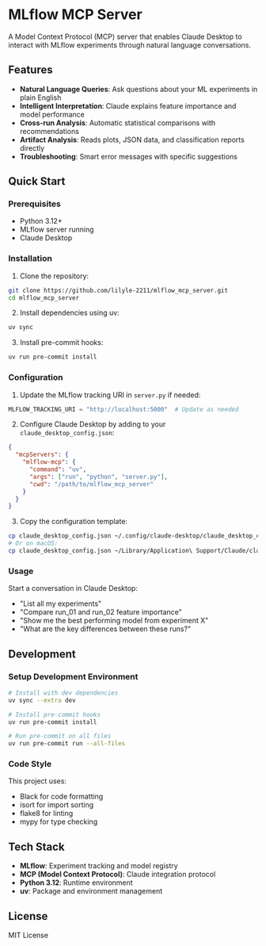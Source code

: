 # MLflow MCP Server

A Model Context Protocol (MCP) server that enables Claude Desktop to interact with MLflow experiments through natural language conversations.

## Features

- **Natural Language Queries**: Ask questions about your ML experiments in plain English
- **Intelligent Interpretation**: Claude explains feature importance and model performance
- **Cross-run Analysis**: Automatic statistical comparisons with recommendations
- **Artifact Analysis**: Reads plots, JSON data, and classification reports directly
- **Troubleshooting**: Smart error messages with specific suggestions

## Quick Start

### Prerequisites

- Python 3.12+
- MLflow server running
- Claude Desktop

### Installation

1. Clone the repository:
```bash
git clone https://github.com/lilyle-2211/mlflow_mcp_server.git
cd mlflow_mcp_server
```

2. Install dependencies using uv:
```bash
uv sync
```

3. Install pre-commit hooks:
```bash
uv run pre-commit install
```

### Configuration

1. Update the MLflow tracking URI in `server.py` if needed:
```python
MLFLOW_TRACKING_URI = "http://localhost:5000"  # Update as needed
```

2. Configure Claude Desktop by adding to your `claude_desktop_config.json`:
```json
{
  "mcpServers": {
    "mlflow-mcp": {
      "command": "uv",
      "args": ["run", "python", "server.py"],
      "cwd": "/path/to/mlflow_mcp_server"
    }
  }
}
```

3. Copy the configuration template:
```bash
cp claude_desktop_config.json ~/.config/claude-desktop/claude_desktop_config.json
# Or on macOS:
cp claude_desktop_config.json ~/Library/Application\ Support/Claude/claude_desktop_config.json
```

### Usage

Start a conversation in Claude Desktop:

- "List all my experiments"
- "Compare run_01 and run_02 feature importance"
- "Show me the best performing model from experiment X"
- "What are the key differences between these runs?"

## Development

### Setup Development Environment

```bash
# Install with dev dependencies
uv sync --extra dev

# Install pre-commit hooks
uv run pre-commit install

# Run pre-commit on all files
uv run pre-commit run --all-files
```

### Code Style

This project uses:
- Black for code formatting
- isort for import sorting
- flake8 for linting
- mypy for type checking

## Tech Stack

- **MLflow**: Experiment tracking and model registry
- **MCP (Model Context Protocol)**: Claude integration protocol
- **Python 3.12**: Runtime environment
- **uv**: Package and environment management

## License

MIT License
